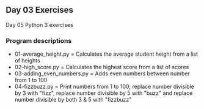 ## Day 03 Exercises
Day 05 Python 3 exercises

### Program descriptions
* 01-average_height.py = Calculates the average student height from a list of heights
* 02-high_score.py = Calculates the highest score from a list of scores
* 03-adding_even_numbers.py = Adds even numbers between number from 1 to 100
* 04-fizzbuzz.py = Print numbers from 1 to 100; replace number divisible by 3 with "fizz", replace number divisible by 5 with "buzz" and replace number divisible by both 3 & 5 with "fizzbuzz"
